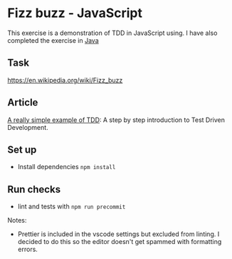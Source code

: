 # Fizz buzz - JavaScript

This exercise is a demonstration of TDD in JavaScript using. I have also completed the exercise in [Java](https://github.com/learnitmyway/fizzBuzz)

## Task

https://en.wikipedia.org/wiki/Fizz_buzz

## Article

[A really simple example of TDD](https://www.learnitmyway.com/tdd-example/):
A step by step introduction to Test Driven Development.

## Set up

- Install dependencies `npm install`

## Run checks

- lint and tests with `npm run precommit`

Notes:

- Prettier is included in the vscode settings but excluded from linting. I decided to do this so the editor doesn't get spammed with formatting errors.
